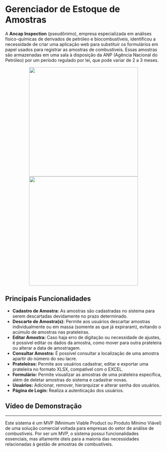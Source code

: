 # Gerenciador de Estoque de Amostras

A **Ancap Inspection** (pseudônimo), empresa especializada em análises físico-químicas de derivados de petróleo e biocombustíveis, identificou a necessidade de criar uma aplicação web para substituir os formulários em papel usados para registrar as amostras de combustíveis. Essas amostras são armazenadas em uma sala à disposição da ANP (Agência Nacional do Petróleo) por um período regulado por lei, que pode variar de 2 a 3 meses.

<div align="center">
<img src="https://i.ibb.co/ctkcfmd/Captura-de-Tela-135.png" height="350" width="350"/>
<img src="https://i.ibb.co/BTrnqPj/Captura-de-Tela-136.png" height="350" width="350"/>
</div>

## Principais Funcionalidades

- **Cadastro de Amostra:** As amostras são cadastradas no sistema para serem descartadas devidamente no prazo determinado.
- **Descarte de Amostra(s):**  Permite aos usuários descartar amostras individualmente ou em massa (somente as que já expiraram), evitando o acúmulo de amostras nas prateleiras.
- **Editar Amostra:** Caso haja erro de digitação ou necessidade de ajustes, é possível editar os dados da amostra, como mover para outra prateleira ou alterar a data de amostragem.
- **Consultar Amostra:** É possível consultar a localização de uma amostra apartir do número do seu lacre.
- **Prateleiras:** Permite aos usuários cadastrar, editar e exportar uma prateleira no formato XLSX, compatível com o EXCEL.
- **Formulário:** Permite visualizar as amostras de uma prateleira específica, além de deletar amostras do sistema e cadastrar novas.
- **Usuários:** Adicionar, remover, hierarquizar e alterar senha dos usuários.
- **Página de Login:** Realiza a autenticação dos usuários.

## Vídeo de Demonstração

---

Este sistema é um MVP (Minimum Viable Product ou Produto Mínimo Viável) de uma solução comercial voltada para empresas do setor de análise de combustíveis. Por ser um MVP, o sistema possui funcionalidades essenciais, mas altamente úteis para a maioria das necessidades relacionadas à gestão de amostras de combustíveis.
